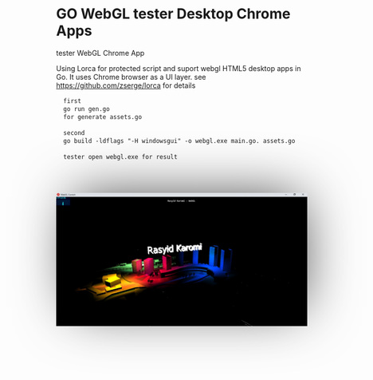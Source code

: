 # GO WebGL tester Desktop Chrome Apps  

tester WebGL Chrome App

Using Lorca for protected script and suport webgl
HTML5 desktop apps in Go. It uses Chrome browser as a UI layer.
see https://github.com/zserge/lorca for details


      first
      go run gen.go 
      for generate assets.go 
      
      second 
      go build -ldflags "-H windowsgui" -o webgl.exe main.go. assets.go
      
      tester open webgl.exe for result


<div>
  <br><br><br>
 </div>

<div align="center">
<img  src="https://raw.githubusercontent.com/rasyidkaromi/webgl/master/screen.jpg"  width="780px" style="-webkit-box-shadow: 10px -14px 111px -23px rgba(0,0,0,0.75);
-moz-box-shadow: 10px -14px 111px -23px rgba(0,0,0,0.75);
box-shadow: 10px -14px 111px -23px rgba(0,0,0,0.75);" />
</div>
  
  
  <div>
  <br><br><br>
 </div>
